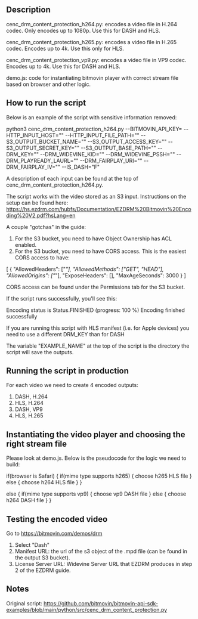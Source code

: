 ## Description

cenc_drm_content_protection_h264.py: encodes a video file in H.264 codec. Only encodes up to 1080p. Use this for DASH and HLS.

cenc_drm_content_protection_h265.py: encodes a video file in H.265 codec. Encodes up to 4k. Use this only for HLS.

cenc_drm_content_protection_vp9.py: encodes a video file in VP9 codec. Encodes up to 4k. Use this for DASH and HLS.

demo.js: code for instantiating bitmovin player with correct stream file based on browser and other logic.

## How to run the script

Below is an example of the script with sensitive information removed:

python3 cenc_drm_content_protection_h264.py --BITMOVIN_API_KEY= --HTTP_INPUT_HOST="" --HTTP_INPUT_FILE_PATH="" --S3_OUTPUT_BUCKET_NAME="" --S3_OUTPUT_ACCESS_KEY="" --S3_OUTPUT_SECRET_KEY="" --S3_OUTPUT_BASE_PATH="" --DRM_KEY="" --DRM_WIDEVINE_KID="" --DRM_WIDEVINE_PSSH="" --DRM_PLAYREADY_LAURL="" --DRM_FAIRPLAY_URI="" --DRM_FAIRPLAY_IV="" --IS_DASH="F"

A description of each input can be found at the top of cenc_drm_content_protection_h264.py.

The script works with the video stored as an S3 input. Instructions on the setup can be found here: https://hs.ezdrm.com/hubfs/Documentation/EZDRM%20Bitmovin%20Encoding%20V2.pdf?hsLang=en

A couple "gotchas" in the guide:

1. For the S3 bucket, you need to have Object Ownership has ACL enabled. 
2. For the S3 bucket, you need to have CORS access. This is the easiest CORS access to have: 

[
    {
        "AllowedHeaders": ["*"],
        "AllowedMethods": ["GET", "HEAD"],
        "AllowedOrigins": ["*"],
        "ExposeHeaders": [],
        "MaxAgeSeconds": 3000
    }
]

CORS access can be found under the Permissions tab for the S3 bucket.

If the script runs successfully, you'll see this:

Encoding status is Status.FINISHED (progress: 100 %)
Encoding finished successfully

If you are running this script with HLS manifest (i.e. for Apple devices) you need to use a different DRM_KEY than for DASH

The variable "EXAMPLE_NAME" at the top of the script is the directory the script will save the outputs.

## Running the script in production

For each video we need to create 4 encoded outputs:

1. DASH, H.264
2. HLS, H.264
3. DASH, VP9
4. HLS, H.265

## Instantiating the video player and choosing the right stream file

Please look at demo.js. Below is the pseudocode for the logic we need to build:

if(browser is Safari) {
    if(mime type supports h265) {
        choose h265 HLS file
    }
    else {
        choose h264 HLS file
    }
}

else {
    if(mime type supports vp9) {
        choose vp9 DASH file
    }
    else {
        choose h264 DASH file
    }
}

## Testing the encoded video

Go to https://bitmovin.com/demos/drm

1. Select "Dash"
2. Manifest URL: the url of the s3 object of the .mpd file (can be found in the output S3 bucket). 
3. License Server URL: Widevine Server URL that EZDRM produces in step 2 of the EZDRM guide. 

## Notes

Original script: https://github.com/bitmovin/bitmovin-api-sdk-examples/blob/main/python/src/cenc_drm_content_protection.py
